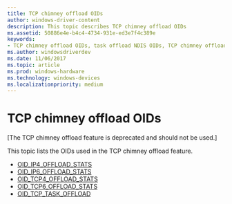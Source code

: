 ```yaml
---
title: TCP chimney offload OIDs
author: windows-driver-content
description: This topic describes TCP chimney offload OIDs 
ms.assetid: 50886e4e-b4c4-4734-931e-ed3e7f4c389e
keywords:
- TCP chimney offload OIDs, task offload NDIS OIDs, TCP chimney offload OIDs WDK, TCP chimney offload OIDs networking
ms.author: windowsdriverdev
ms.date: 11/06/2017
ms.topic: article
ms.prod: windows-hardware
ms.technology: windows-devices
ms.localizationpriority: medium
---
```


# TCP chimney offload OIDs

\[The TCP chimney offload feature is deprecated and should not be used.\]

This topic lists the OIDs used in the TCP chimney offload feature.

- [OID_IP4_OFFLOAD_STATS](oid-ip4-offload-stats.md)
- [OID_IP6_OFFLOAD_STATS](oid-ip6-offload-stats.md)
- [OID_TCP4_OFFLOAD_STATS](oid-tcp4-offload-stats.md)
- [OID_TCP6_OFFLOAD_STATS](oid-tcp6-offload-stats.md)
- [OID_TCP_TASK_OFFLOAD](oid-tcp-task-offload.md)

